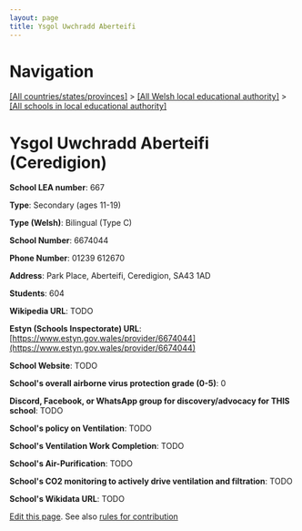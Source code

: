 ```yaml
---
layout: page
title: Ysgol Uwchradd Aberteifi
---
```

# Navigation

[[All countries/states/provinces]](../../..) > [[All Welsh local educational authority]](../..) > [[All schools in local educational authority]](..)

# Ysgol Uwchradd Aberteifi (Ceredigion)

**School LEA number**: 667

**Type**: Secondary (ages 11-19)

**Type (Welsh)**: Bilingual (Type C)

**School Number**: 6674044

**Phone Number**: 01239 612670

**Address**: Park Place, Aberteifi, Ceredigion, SA43 1AD

**Students**: 604

**Wikipedia URL**: TODO

**Estyn (Schools Inspectorate) URL**: [https://www.estyn.gov.wales/provider/6674044](https://www.estyn.gov.wales/provider/6674044)

**School Website**: TODO

**School's overall airborne virus protection grade (0-5)**: 0

**Discord, Facebook, or WhatsApp group for discovery/advocacy for THIS school**: TODO

**School's policy on Ventilation**: TODO

**School's Ventilation Work Completion**: TODO

**School's Air-Purification**: TODO

**School's CO2 monitoring to actively drive ventilation and filtration**: TODO

**School's Wikidata URL**: TODO




[Edit this page](https://github.com/VentilationProject/Wales/edit/prif/./Ceredigion/Ysgol_Uwchradd_Aberteifi.md). See also [rules for contribution](../../../contribution-rules/)